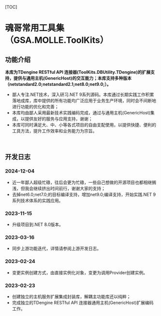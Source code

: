 [TOC]

# 魂哥常用工具集（GSA.MOLLE.ToolKits）

## 功能介绍

**本库为TDengine RESTful API 连接器(ToolKits.DBUtility.TDengine)的扩展支持，提供与通用主机(GenericHost)的交互能力；本库支持多种版本（netstandard2.0;netstandard2.1;net8.0;net9.0;）。**

- 鄙人专注.NET技术，深入研习.NET 9系列源码。本库通过长期实践工作积累落地成库，库中提供的所有功能均广泛应用于业务生产环境，同时会不间断地进行功能的优化和完善；
- 本库均由鄙人采用最新技术实践编码完成，通过与通用主机(GenericHost)集成，以提供友好的服务与应用支持，谢谢；
- 本库可同时满足大、中、小等各式项目的自由支配使用，以提供快捷、便利的工具方法，提升工作效率和业务能力为宗旨。

<br>

## 开发日志

### 2024-12-04
- 近一年鄙人超级忙碌，往后会更为忙碌，一些自己想做的开源项目也都相继搁浅，但我会继续挤出时间前行，谢谢大家的支持；
- 去掉net6.0;net7.0;的目标编译支持，增加net9.0;编译支持，开始实践.NET 9系列技术体系的实践应用。

### 2023-11-15
- 升级项目到.NET 8.0版本。

### 2023-03-16
- 同步上游功能迭代，详情请参阅上游开发日志。

### 2023-02-24
- 变更实例创建方式，由直接实例化对象，变更为调用Provider创建实例。

### 2023-02-23
- 创建独立的主机服务扩展集成封装库，解耦主功能库还以纯粹；
- 完成独立的TDengine RESTful API 连接器通用主机(GenericHost)扩展编码工作。
